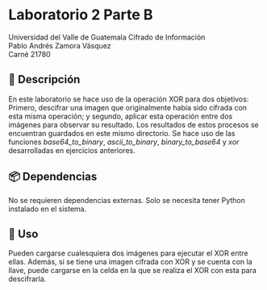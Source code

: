 # Laboratorio 2 Parte B
Universidad del Valle de Guatemala
Cifrado de Información<br>
Pablo Andrés Zamora Vásquez<br>
Carné 21780<br>

## 📜 Descripción
En este laboratorio se hace uso de la operación XOR para dos objetivos: Primero, descifrar una imagen que originalmente había sido cifrada con esta misma operación; y segundo, aplicar esta operación entre dos imágenes para observar su resultado.
Los resultados de estos procesos se encuentran guardados en este mismo directorio. Se hace uso de las funciones *base64_to_binary*, *ascii_to_binary*, *binary_to_base64* y *xor* desarrolladas en ejercicios anteriores.

## 📦 Dependencias
No se requieren dependencias externas. Solo se necesita tener Python instalado en el sistema.

## 🔐 Uso
Pueden cargarse cualesquiera dos imágenes para ejecutar el XOR entre ellas. Además, si se tiene una imagen cifrada con XOR y se cuenta con la llave, puede cargarse en la celda en la que se realiza el XOR con esta para descifrarla.




